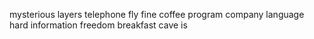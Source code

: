 mysterious layers telephone fly fine coffee program company language hard information freedom breakfast cave is